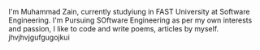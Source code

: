 I'm Muhammad Zain, currently studyiung in FAST University at Software Engineering.
I'm Pursuing SOftware Engineering as per my own interests and passion, I like to code and write poems, articles by myself.
jhvjhvjgufgugojkui
